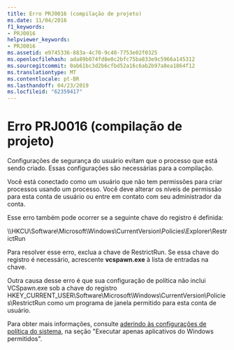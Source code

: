 ```yaml
---
title: Erro PRJ0016 (compilação de projeto)
ms.date: 11/04/2016
f1_keywords:
- PRJ0016
helpviewer_keywords:
- PRJ0016
ms.assetid: e9745336-883a-4c70-9c40-7753e02f0325
ms.openlocfilehash: ada89b074fd8e0c2bfc75ba833e9c5966a145312
ms.sourcegitcommit: 0ab61bc3d2b6cfbd52a16c6ab2b97a8ea1864f12
ms.translationtype: MT
ms.contentlocale: pt-BR
ms.lasthandoff: 04/23/2019
ms.locfileid: "62359417"
---
```

# <a name="project-build-error-prj0016"></a>Erro PRJ0016 (compilação de projeto)

Configurações de segurança do usuário evitam que o processo que está sendo criado. Essas configurações são necessárias para a compilação.

Você está conectado como um usuário que não tem permissões para criar processos usando um processo. Você deve alterar os níveis de permissão para esta conta de usuário ou entre em contato com seu administrador da conta.

Esse erro também pode ocorrer se a seguinte chave do registro é definida:

\\\HKCU\Software\Microsoft\Windows\CurrentVersion\Policies\Explorer\RestrictRun

Para resolver esse erro, exclua a chave de RestrictRun. Se essa chave do registro é necessário, acrescente **vcspawn.exe** à lista de entradas na chave.

Outra causa desse erro é que sua configuração de política não inclui VCSpawn.exe sob a chave do registro HKEY_CURRENT_USER\Software\Microsoft\Windows\CurrentVersion\Policies\RestrictRun como um programa de janela permitido para esta conta de usuário.

Para obter mais informações, consulte [aderindo às configurações de política do sistema](https://msdn.microsoft.com/library/aa372139), na seção "Executar apenas aplicativos do Windows permitidos".